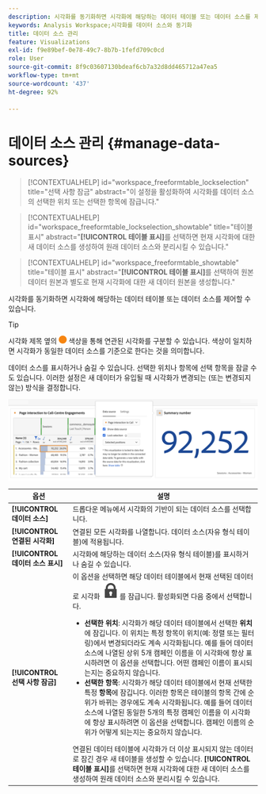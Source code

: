```yaml
---
description: 시각화를 동기화하면 시각화에 해당하는 데이터 테이블 또는 데이터 소스를 제어할 수 있습니다.
keywords: Analysis Workspace;시각화를 데이터 소스와 동기화
title: 데이터 소스 관리
feature: Visualizations
exl-id: f9e89bef-0e78-49c7-8b7b-1fefd709c0cd
role: User
source-git-commit: 8f9c03607130bdeaf6cb7a32d8dd465712a47ea5
workflow-type: tm+mt
source-wordcount: '437'
ht-degree: 92%

---
```


# 데이터 소스 관리 {#manage-data-sources}

<!-- markdownlint-disable MD034 -->

>[!CONTEXTUALHELP]
>id="workspace_freeformtable_lockselection"
>title="선택 사항 잠금"
>abstract="이 설정을 활성화하여 시각화를 데이터 소스의 선택한 위치 또는 선택한 항목에 잠급니다."

<!-- markdownlint-enable MD034 -->

<!-- markdownlint-disable MD034 -->

>[!CONTEXTUALHELP]
>id="workspace_freeformtable_lockselection_showtable"
>title="테이블 표시"
>abstract="**[!UICONTROL 테이블 표시]**&#x200B;를 선택하면 현재 시각화에 대한 새 데이터 소스를 생성하여 원래 데이터 소스와 분리시킬 수 있습니다."

<!-- markdownlint-enable MD034 -->

<!-- markdownlint-disable MD034 -->

>[!CONTEXTUALHELP]
>id="workspace_freeformtable_showtable"
>title="테이블 표시"
>abstract="**[!UICONTROL 테이블 표시]**&#x200B;를 선택하여 원본 데이터 원본과 별도로 현재 시각화에 대한 새 데이터 원본을 생성합니다."

<!-- markdownlint-enable MD034 -->



시각화를 동기화하면 시각화에 해당하는 데이터 테이블 또는 데이터 소스를 제어할 수 있습니다.

>[!TIP]
>
>시각화 제목 옆의 ![StatusOrange](/help/assets/icons/StatusOrange.svg) 색상을 통해 연관된 시각화를 구분할 수 있습니다. 색상이 일치하면 시각화가 동일한 데이터 소스를 기준으로 한다는 것을 의미합니다.
>

데이터 소스를 표시하거나 숨길 수 있습니다. 선택한 위치나 항목에 선택 항목을 잠글 수도 있습니다. 이러한 설정은 새 데이터가 유입될 때 시각화가 변경되는 (또는 변경되지 않는) 방식을 결정합니다.

![다음 섹션에 설명된 옵션을 보여 주는 데이터 소스 옵션 대화 상자.](assets/lock-selection.png)


| 옵션 | 설명 |
|--- |--- |
| **[!UICONTROL 데이터 소스]** | 드롭다운 메뉴에서 시각화의 기반이 되는 데이터 소스를 선택합니다. |
| **[!UICONTROL 연결된 시각화]** | 연결된 모든 시각화를 나열합니다. 데이터 소스(자유 형식 테이블)에 적용됩니다. |
| **[!UICONTROL 데이터 소스 표시]** | 시각화에 해당하는 데이터 소스(자유 형식 테이블)를 표시하거나 숨길 수 있습니다. |
| **[!UICONTROL 선택 사항 잠금]** | 이 옵션을 선택하면 해당 데이터 테이블에서 현재 선택된 데이터로 시각화 ![LockClosed](/help/assets/icons/LockClosed.svg)를 잠급니다. 활성화되면 다음 중에서 선택합니다.  <ul><li>**선택한 위치**: 시각화가 해당 데이터 테이블에서 선택한 **위치**&#x200B;에 잠깁니다. 이 위치는 특정 항목이 위치(예: 정렬 또는 필터링)에서 변경되더라도 계속 시각화됩니다. 예를 들어 데이터 소스에 나열된 상위 5개 캠페인 이름을 이 시각화에 항상 표시하려면 이 옵션을 선택합니다. 어떤 캠페인 이름이 표시되는지는 중요하지 않습니다.</li> <li>**선택한 항목**: 시각화가 해당 데이터 테이블에서 현재 선택한 특정 **항목**&#x200B;에 잠깁니다. 이러한 항목은 테이블의 항목 간에 순위가 바뀌는 경우에도 계속 시각화됩니다. 예를 들어 데이터 소스에 나열된 동일한 5개의 특정 캠페인 이름을 이 시각화에 항상 표시하려면 이 옵션을 선택합니다. 캠페인 이름의 순위가 어떻게 되는지는 중요하지 않습니다.</li></ul>연결된 데이터 테이블에 시각화가 더 이상 표시되지 않는 데이터로 잠긴 경우 새 테이블을 생성할 수 있습니다. **[!UICONTROL 테이블 표시]**&#x200B;를 선택하면 현재 시각화에 대한 새 데이터 소스를 생성하여 원래 데이터 소스와 분리시킬 수 있습니다. |
